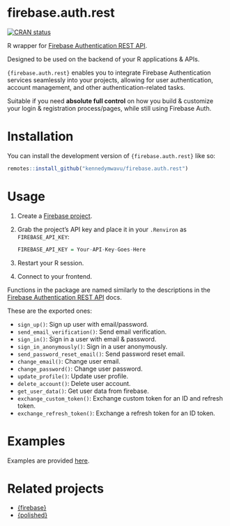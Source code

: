
<!-- README.md is generated from README.Rmd. Please edit that file -->

# firebase.auth.rest

<!-- badges: start -->

[![CRAN
status](https://www.r-pkg.org/badges/version/firebase.auth.rest)](https://CRAN.R-project.org/package=firebase.auth.rest)
<!-- badges: end -->

R wrapper for [Firebase Authentication REST
API](https://firebase.google.com/docs/reference/rest/auth).

Designed to be used on the backend of your R applications & APIs.

`{firebase.auth.rest}` enables you to integrate Firebase Authentication
services seamlessly into your projects, allowing for user
authentication, account management, and other authentication-related
tasks.

Suitable if you need **absolute full control** on how you build &
customize your login & registration process/pages, while still using
Firebase Auth.

# Installation

You can install the development version of `{firebase.auth.rest}` like
so:

``` r
remotes::install_github("kennedymwavu/firebase.auth.rest")
```

# Usage

1.  Create a [Firebase project](https://console.firebase.google.com/).

2.  Grab the project’s API key and place it in your `.Renviron` as
    `FIREBASE_API_KEY`:

    ``` r
    FIREBASE_API_KEY = Your-API-Key-Goes-Here
    ```

3.  Restart your R session.

4.  Connect to your frontend.

Functions in the package are named similarly to the descriptions in the
[Firebase Authentication REST
API](https://firebase.google.com/docs/reference/rest/auth) docs.

These are the exported ones:

- `sign_up()`: Sign up user with email/password.
- `send_email_verification()`: Send email verification.
- `sign_in()`: Sign in a user with email & password.
- `sign_in_anonymously()`: Sign in a user anonymously.
- `send_password_reset_email()`: Send password reset email.
- `change_email()`: Change user email.
- `change_password()`: Change user password.
- `update_profile()`: Update user profile.
- `delete_account()`: Delete user account.
- `get_user_data()`: Get user data from firebase.
- `exchange_custom_token()`: Exchange custom token for an ID and refresh
  token.
- `exchange_refresh_token()`: Exchange a refresh token for an ID token.

# Examples

Examples are provided
[here](https://github.com/kennedymwavu/firebase.auth.rest-examples).

# Related projects

- [{firebase}](https://github.com/JohnCoene/firebase)
- [{polished}](https://github.com/Tychobra/polished)
